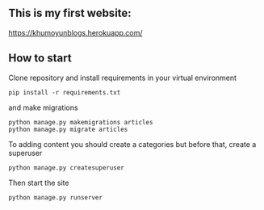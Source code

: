 ## This is my first website:

https://khumoyunblogs.herokuapp.com/

## How to start

Clone repository and install requirements in your virtual environment

```
pip install -r requirements.txt
```

and make migrations

```
python manage.py makemigrations articles
python manage.py migrate articles
```

To adding content you should create a categories but before that, create a superuser

```
python manage.py createsuperuser
```

Then start the site

```
python manage.py runserver
```
